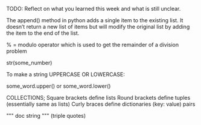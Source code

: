 TODO: Reflect on what you learned this week and what is still unclear.

The append() method in python adds a single item to the existing list. It doesn’t return a new list of items but will modify the original list by adding the item to the end of the list.

% = modulo operator which is used to get the remainder of a division problem


str(some_number)

To make a string UPPERCASE OR LOWERCASE:

some_word.upper() or some_word.lower()

COLLECTIONS; Square brackets define lists Round brackets define tuples (essentially same as lists) Curly braces define dictionaries (key: value) pairs


""" doc string """ (triple quotes)
